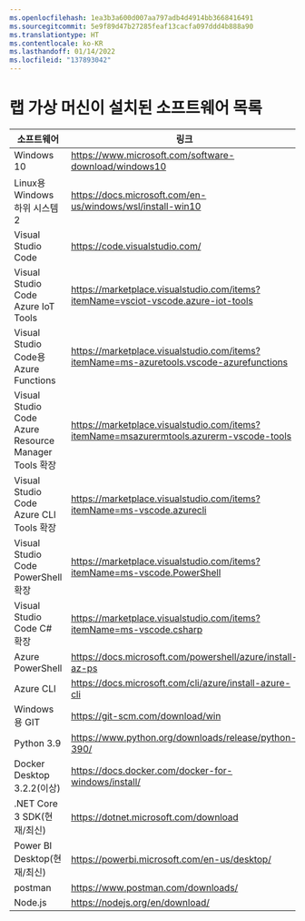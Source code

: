 ```yaml
---
ms.openlocfilehash: 1ea3b3a600d007aa797adb4d4914bb3668416491
ms.sourcegitcommit: 5e9f89d47b27285feaf13cacfa097ddd4b888a90
ms.translationtype: HT
ms.contentlocale: ko-KR
ms.lasthandoff: 01/14/2022
ms.locfileid: "137893042"
---
```

# <a name="lab-virtual-machine-installed-software-list"></a>랩 가상 머신이 설치된 소프트웨어 목록

| 소프트웨어 | 링크 |
| --- | --- |
| Windows 10 | https://www.microsoft.com/software-download/windows10 |
| Linux용 Windows 하위 시스템 2 | https://docs.microsoft.com/en-us/windows/wsl/install-win10 |
| Visual Studio Code | https://code.visualstudio.com/ |
| Visual Studio Code Azure IoT Tools | https://marketplace.visualstudio.com/items?itemName=vsciot-vscode.azure-iot-tools |
| Visual Studio Code용 Azure Functions | https://marketplace.visualstudio.com/items?itemName=ms-azuretools.vscode-azurefunctions |
| Visual Studio Code Azure Resource Manager Tools 확장 | https://marketplace.visualstudio.com/items?itemName=msazurermtools.azurerm-vscode-tools |
| Visual Studio Code Azure CLI Tools 확장 | https://marketplace.visualstudio.com/items?itemName=ms-vscode.azurecli |
| Visual Studio Code PowerShell 확장 | https://marketplace.visualstudio.com/items?itemName=ms-vscode.PowerShell |
| Visual Studio Code C# 확장 | https://marketplace.visualstudio.com/items?itemName=ms-vscode.csharp |
| Azure PowerShell | https://docs.microsoft.com/powershell/azure/install-az-ps |
| Azure CLI | https://docs.microsoft.com/cli/azure/install-azure-cli |
| Windows용 GIT | https://git-scm.com/download/win |
| Python 3.9| https://www.python.org/downloads/release/python-390/ |
| Docker Desktop 3.2.2(이상)| https://docs.docker.com/docker-for-windows/install/ |
| .NET Core 3 SDK(현재/최신)| https://dotnet.microsoft.com/download |
| Power BI Desktop(현재/최신) | https://powerbi.microsoft.com/en-us/desktop/ |
| postman | https://www.postman.com/downloads/ |
| Node.js | https://nodejs.org/en/download/ |
